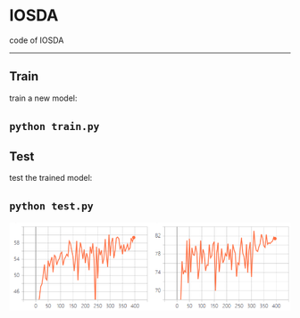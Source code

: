 # IOSDA

code of IOSDA

---
## Train

train a new model:

`python train.py`
---
## Test

test the trained model:

`python test.py`
---
![left subfig. is jaccard index of OC and right subfig. is jaccard index of OD in training](https://github.com/EdisonCCL/IOSDA/blob/master/images/training_process.png)
